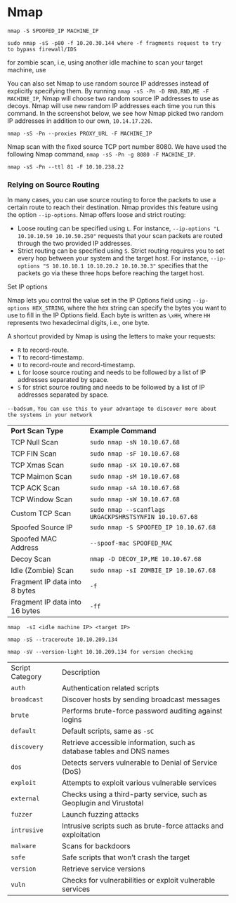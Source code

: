 # Nmap
`nmap -S SPOOFED_IP MACHINE_IP`

`sudo nmap -sS -p80 -f 10.20.30.144 where -f fragments request to try to bypass firewall/IDS`

for zombie scan, i.e, using another idle machine to scan your target machine, use

You can also set Nmap to use random source IP addresses instead of explicitly specifying them. By running `nmap -sS -Pn -D RND,RND,ME -F MACHINE_IP`, Nmap will choose two random source IP addresses to use as decoys. Nmap will use new random IP addresses each time you run this command. In the screenshot below, we see how Nmap picked two random IP addresses in addition to our own, `10.14.17.226`.

`nmap -sS -Pn --proxies PROXY_URL -F MACHINE_IP`

Nmap scan with the fixed source TCP port number 8080. We have used the following Nmap command, `nmap -sS -Pn -g 8080 -F MACHINE_IP`.

`nmap -sS -Pn --ttl 81 -F 10.10.238.22`

### Relying on Source Routing

In many cases, you can use source routing to force the packets to use a certain route to reach their destination. Nmap provides this feature using the option `--ip-options`. Nmap offers loose and strict routing:

*   Loose routing can be specified using `L`. For instance, `--ip-options "L 10.10.10.50 10.10.50.250"` requests that your scan packets are routed through the two provided IP addresses.
*   Strict routing can be specified using `S`. Strict routing requires you to set every hop between your system and the target host. For instance, `--ip-options "S 10.10.10.1 10.10.20.2 10.10.30.3"` specifies that the packets go via these three hops before reaching the target host.

Set IP options

Nmap lets you control the value set in the IP Options field using `--ip-options HEX_STRING`, where the hex string can specify the bytes you want to use to fill in the IP Options field. Each byte is written as `\xHH`, where `HH` represents two hexadecimal digits, i.e., one byte.

A shortcut provided by Nmap is using the letters to make your requests:

*   `R` to record-route.
*   `T` to record-timestamp.
*   `U` to record-route and record-timestamp.
*   `L` for loose source routing and needs to be followed by a list of IP addresses separated by space.
*   `S` for strict source routing and needs to be followed by a list of IP addresses separated by space.

`--badsum,` `You can use this to your advantage to discover more about the systems in your network`

|     |     |
| --- | --- |
| **Port Scan Type** | **Example Command** |
| TCP Null Scan | `sudo nmap -sN 10.10.67.68` |
| TCP FIN Scan | `sudo nmap -sF 10.10.67.68` |
| TCP Xmas Scan | `sudo nmap -sX 10.10.67.68` |
| TCP Maimon Scan | `sudo nmap -sM 10.10.67.68` |
| TCP ACK Scan | `sudo nmap -sA 10.10.67.68` |
| TCP Window Scan | `sudo nmap -sW 10.10.67.68` |
| Custom TCP Scan | `sudo nmap --scanflags URGACKPSHRSTSYNFIN 10.10.67.68` |
| Spoofed Source IP | `sudo nmap -S SPOOFED_IP 10.10.67.68` |
| Spoofed MAC Address | `--spoof-mac SPOOFED_MAC` |
| Decoy Scan | `nmap -D DECOY_IP,ME 10.10.67.68` |
| Idle (Zombie) Scan | `sudo nmap -sI ZOMBIE_IP 10.10.67.68` |
| Fragment IP data into 8 bytes | `-f` |
| Fragment IP data into 16 bytes | `-ff` |

`nmap  -sI <idle machine IP> <target IP>`

`nmap -sS --traceroute 10.10.209.134`

`nmap -sV --version-light 10.10.209.134 for version checking`

|     |     |
| --- | --- |
| Script Category | Description |
| `auth` | Authentication related scripts |
| `broadcast` | Discover hosts by sending broadcast messages |
| `brute` | Performs brute-force password auditing against logins |
| `default` | Default scripts, same as `-sC` |
| `discovery` | Retrieve accessible information, such as database tables and DNS names |
| `dos` | Detects servers vulnerable to Denial of Service (DoS) |
| `exploit` | Attempts to exploit various vulnerable services |
| `external` | Checks using a third-party service, such as Geoplugin and Virustotal |
| `fuzzer` | Launch fuzzing attacks |
| `intrusive` | Intrusive scripts such as brute-force attacks and exploitation |
| `malware` | Scans for backdoors |
| `safe` | Safe scripts that won’t crash the target |
| `version` | Retrieve service versions |
| `vuln` | Checks for vulnerabilities or exploit vulnerable services |